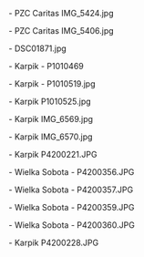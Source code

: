 
\- PZC Caritas IMG_5424.jpg

\- PZC Caritas IMG_5406.jpg

\- DSC01871.jpg

\- Karpik - P1010469

\- Karpik - P1010519.jpg

\- Karpik P1010525.jpg

\- Karpik IMG_6569.jpg

\- Karpik IMG_6570.jpg

\- Karpik P4200221.JPG

\- Wielka Sobota - P4200356.JPG

\- Wielka Sobota - P4200357.JPG

\- Wielka Sobota - P4200359.JPG

\- Wielka Sobota - P4200360.JPG

\- Karpik P4200228.JPG